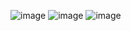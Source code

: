 ![image](https://user-images.githubusercontent.com/90375458/141447567-78fb1922-0206-4967-9fa5-cef1c9c488ea.png)
![image](https://user-images.githubusercontent.com/90375458/141447588-1dc2db57-4c39-4165-a1a3-0ec9fbd7ab2c.png)
![image](https://user-images.githubusercontent.com/90375458/141447609-c2a1ba00-9cdc-439d-8adb-d80ebc4e1ff8.png)
